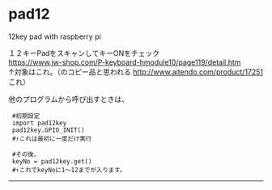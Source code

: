 # pad12
12key pad with raspberry pi

１２キーPadをスキャンしてキーONをチェック  
https://www.jw-shop.com/P-keyboard-hmodule10/page119/detail.htm  
↑対象はこれ。（のコピー品と思われる http://www.aitendo.com/product/17251 これ）  

他のプログラムから呼び出すときは、  

~~~
 #初期設定  
 import pad12key  
 pad12key.GPIO_INIT()  
 #↑これは最初に一度だけ実行  

 #その後、  
 keyNo = pad12key.get()  
 #↑これでkeyNoに1～12までが入ります。
~~~

----
